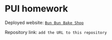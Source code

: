 # PUI homework

Deployed website: [`Bun Bun Bake Shop`](https://isabelleheng.github.io/pui-homework)

Repository link: `add the URL to this repository`
